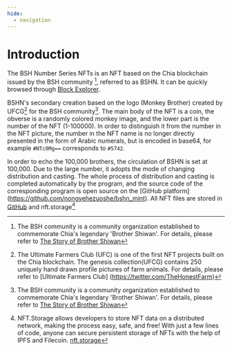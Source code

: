 ```yaml
---
hide:
  - navigation
---
```


# Introduction

The BSH Number Series NFTs is an NFT based on the Chia blockchain issued by the BSH community [^1], referred to as BSHN. It can be quickly browsed through [Block Explorer](https://www.spacescan.io/xch/nft/collection/col1gz66t5m8e0fpn0ag8nthea67zll50twthpcp3kzten9xtxkk06sqtvlep9).

[^1]: The BSH community is a community organization established to commemorate Chia's legendary 'Brother Shiwan'. For details, please refer to [The Story of Brother Shiwan](https://github.com/lovehiya/BrotherShiwan-website)

BSHN's secondary creation based on the logo (Monkey Brother) created by UFCG[^2] for the BSH community[^1]. The main body of the NFT is a coin, the obverse is a randomly colored monkey image, and the lower part is the number of the NFT (1-100000). In order to distinguish it from the number in the NFT picture, the number in the NFT name is no longer directly presented in the form of Arabic numerals, but is encoded in base64, for example `#NTc0Mg==` corresponds to `#5742`.

[^2]: The Ultimate Farmers Club (UFC) is one of the first NFT projects built on the Chia blockchain. The genesis collection(UFCG) contains 250 uniquely hand drawn profile pictures of farm animals. For details, please refer to [Ultimate Farmers Club] (https://twitter.com/TheHonestFarm)

In order to echo the 100,000 brothers, the circulation of BSHN is set at 100,000. Due to the large number, it adopts the mode of changing distribution and casting. The whole process of distribution and casting is completed automatically by the program, and the source code of the corresponding program is open source on the [GitHub platform] (https://github.com/nongyehezuoshe/bshn_mint). All NFT files are stored in [GitHub](https://github.com/nongyehezuoshe/bshn) and nft.storage[^3]

[^3]: NFT.Storage allows developers to store NFT data on a distributed network, making the process easy, safe, and free! With just a few lines of code, anyone can secure persistent storage of NFTs with the help of IPFS and Filecoin. [nft.storage](https://nft.storage/)
